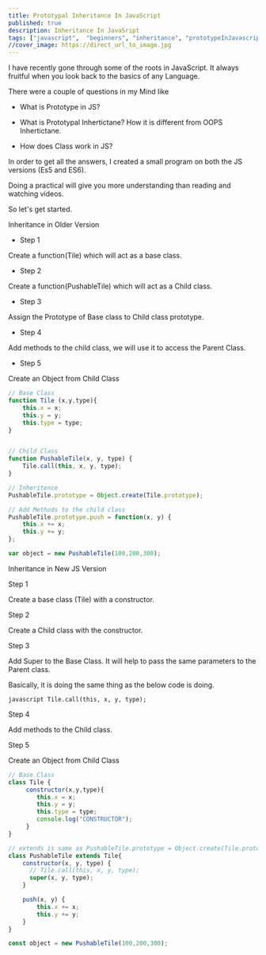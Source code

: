 ```yaml
---
title: Prototypal Inheritance In JavaScript
published: true
description: Inheritance In JavaSript
tags: ["javascript",  "beginners", "inheritance", "prototypeInJavascript"]  
//cover_image: https://direct_url_to_image.jpg
---
```


I have recently gone through some of the roots in JavaScript. It always fruitful when you look back to the basics of any Language.  

There were a couple of questions in my Mind like 

- What is Prototype in JS?

- What is Prototypal Inhertictane? How it is different from OOPS Inhertictane.

- How does Class work in JS?

In order to get all the answers, I created a small program on both the JS versions (Es5 and ES6).

Doing a practical will give you more understanding than reading and watching videos. 

So let's get started.


Inheritance in Older Version 

- Step 1 

Create a function(Tile) which will act as a base class.

- Step 2 

Create a function(PushableTile) which will act as a Child class.

- Step 3 

Assign the Prototype of Base class to Child class prototype. 

- Step 4 

Add methods to the child class, we will use it to access the Parent Class. 

- Step 5 

Create an Object from Child Class 


```javascript
// Base Class 
function Tile (x,y,type){
    this.x = x;
    this.y = y;
    this.type = type;
}


// Child Class
function PushableTile(x, y, type) {
    Tile.call(this, x, y, type);
}

// Inheritence 
PushableTile.prototype = Object.create(Tile.prototype);

// Add Methods to the child class 
PushableTile.prototype.push = function(x, y) {
    this.x += x;
    this.y += y;
};

var object = new PushableTile(100,200,300);
```

Inheritance in New JS Version

Step 1 

Create a base class (Tile) with a constructor.

Step 2 

Create a Child class with the constructor.

Step 3 

Add Super to the Base Class. It will help to pass the same parameters to the Parent class. 

Basically, it is doing the same thing as the below code is doing.

```javascript Tile.call(this, x, y, type); ``` 

Step 4 

Add methods to the Child class. 

Step 5 

Create an Object from Child Class 



```javascript
// Base Class 
class Tile {
     constructor(x,y,type){
        this.x = x;
        this.y = y;
        this.type = type;
        console.log("CONSTRUCTOR");
     }
}

// extends is same as PushableTile.prototype = Object.create(Tile.prototype);
class PushableTile extends Tile{
    constructor(x, y, type) {
      // Tile.call(this, x, y, type);
      super(x, y, type);
    }

    push(x, y) {
        this.x += x;
        this.y += y;
    }
}

const object = new PushableTile(100,200,300);
```
